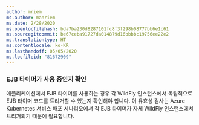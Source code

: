 ```yaml
---
author: mriem
ms.author: manriem
ms.date: 2/28/2020
ms.openlocfilehash: bda7ba230d8287101fc8f3f298b08777bb6e1c61
ms.sourcegitcommit: be67ceba91727da014879d16bbbbc19756ee22e2
ms.translationtype: HT
ms.contentlocale: ko-KR
ms.lasthandoff: 05/05/2020
ms.locfileid: "81672909"
---
```

### <a name="determine-whether-ejb-timers-are-in-use"></a>EJB 타이머가 사용 중인지 확인

애플리케이션에서 EJB 타이머를 사용하는 경우 각 WildFly 인스턴스에서 독립적으로 EJB 타이머 코드를 트리거할 수 있는지 확인해야 합니다. 이 유효성 검사는 Azure Kubernetes 서비스 배포 시나리오에서 각 EJB 타이머가 자체 WildFly 인스턴스에서 트리거되기 때문에 필요합니다.
